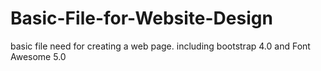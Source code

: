# Basic-File-for-Website-Design
basic file need for creating a web page. including bootstrap 4.0 and Font Awesome 5.0
